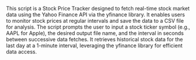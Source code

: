 This script is a Stock Price Tracker designed to fetch real-time stock market data using the Yahoo Finance API via the yfinance library. It enables users to monitor stock prices at regular intervals and save the data to a CSV file for analysis. The script prompts the user to input a stock ticker symbol (e.g., AAPL for Apple), the desired output file name, and the interval in seconds between successive data fetches. It retrieves historical stock data for the last day at a 1-minute interval, leveraging the yfinance library for efficient data access. 
